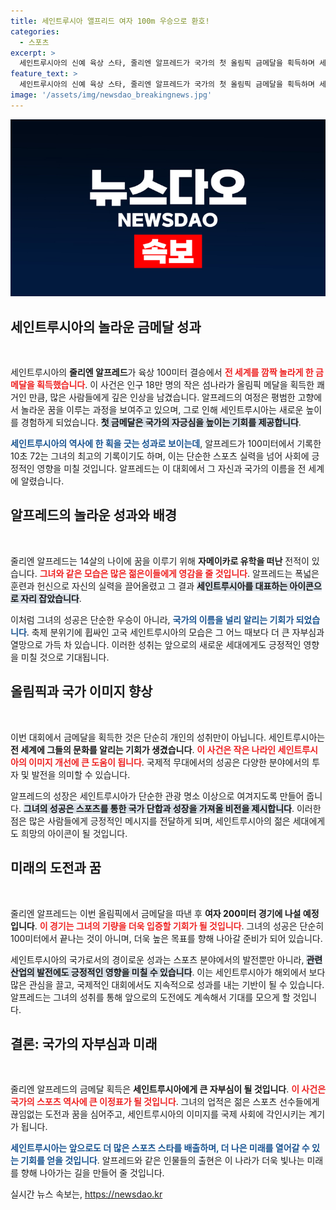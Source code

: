 ```yaml
---
title: 세인트루시아 앨프리드 여자 100m 우승으로 환호!
categories:
  - 스포츠
excerpt: >
  세인트루시아의 신예 육상 스타, 줄리엔 알프레드가 국가의 첫 올림픽 금메달을 획득하며 세계를 놀라게 했습니다! 100미터 결승에서 예상치 못한 대이변을 일으킨 그녀의 놀라운 이야기, 지금 클릭하여 확인하세요!
feature_text: >
  세인트루시아의 신예 육상 스타, 줄리엔 알프레드가 국가의 첫 올림픽 금메달을 획득하며 세계를 놀라게 했습니다! 100미터 결승에서 예상치 못한 대이변을 일으킨 그녀의 놀라운 이야기, 지금 클릭하여 확인하세요!
image: '/assets/img/newsdao_breakingnews.jpg'
---
```


<p><img src="/assets/img/newsdao_breakingnews.jpg" alt="firstkoreanews 속보" /></p>

<h2 data-ke-size="size26">세인트루시아의 놀라운 금메달 성과</h2>

<p data-ke-size="size16">&nbsp;</p>

<p>세인트루시아의 <b>줄리엔 알프레드</b>가 육상 100미터 결승에서 <b><span style="color: #ee2323;">전 세계를 깜짝 놀라게 한 금메달을 획득했습니다</span></b>. 이 사건은 인구 18만 명의 작은 섬나라가 올림픽 메달을 획득한 쾌거인 만큼, 많은 사람들에게 깊은 인상을 남겼습니다. 알프레드의 여정은 평범한 고향에서 놀라운 꿈을 이루는 과정을 보여주고 있으며, 그로 인해 세인트루시아는 새로운 높이를 경험하게 되었습니다. <b><span style="background-color: #21538527;">첫 금메달은 국가의 자긍심을 높이는 기회를 제공합니다</span></b>. </p>

<p><b><span style="color: #1a5490;">세인트루시아의 역사에 한 획을 긋는 성과로 보이는데</span></b>, 알프레드가 100미터에서 기록한 10초 72는 그녀의 최고의 기록이기도 하며, 이는 단순한 스포츠 실력을 넘어 사회에 긍정적인 영향을 미칠 것입니다. 알프레드는 이 대회에서 그 자신과 국가의 이름을 전 세계에 알렸습니다.</p>

<h2 data-ke-size="size26">알프레드의 놀라운 성과와 배경</h2>

<p data-ke-size="size16">&nbsp;</p>

<p>줄리엔 알프레드는 14살의 나이에 꿈을 이루기 위해 <b>자메이카로 유학을 떠난</b> 전적이 있습니다. <b><span style="color: #ee2323;">그녀와 같은 모습은 많은 젊은이들에게 영감을 줄 것입니다</span></b>. 알프레드는 폭넓은 훈련과 헌신으로 자신의 실력을 끌어올렸고 그 결과 <b><span style="background-color: #21538527;">세인트루시아를 대표하는 아이콘으로 자리 잡았습니다</span></b>.</p>

<p>이처럼 그녀의 성공은 단순한 우승이 아니라, <b><span style="color: #1a5490;">국가의 이름을 널리 알리는 기회가 되었습니다</span></b>. 축제 분위기에 휩싸인 고국 세인트루시아의 모습은 그 어느 때보다 더 큰 자부심과 열망으로 가득 차 있습니다. 이러한 성취는 앞으로의 새로운 세대에게도 긍정적인 영향을 미칠 것으로 기대됩니다.</p>

<h2 data-ke-size="size26">올림픽과 국가 이미지 향상</h2>

<p data-ke-size="size16">&nbsp;</p>

<p>이번 대회에서 금메달을 획득한 것은 단순히 개인의 성취만이 아닙니다. 세인트루시아는 <b>전 세계에 그들의 문화를 알리는 기회가 생겼습니다</b>. <b><span style="color: #ee2323;">이 사건은 작은 나라인 세인트루시아의 이미지 개선에 큰 도움이 됩니다</span></b>. 국제적 무대에서의 성공은 다양한 분야에서의 투자 및 발전을 의미할 수 있습니다.</p>

<p>알프레드의 성장은 세인트루시아가 단순한 관광 명소 이상으로 여겨지도록 만들어 줍니다. <b><span style="background-color: #21538527;">그녀의 성공은 스포츠를 통한 국가 단합과 성장을 가져올 비전을 제시합니다</span></b>. 이러한 점은 많은 사람들에게 긍정적인 메시지를 전달하게 되며, 세인트루시아의 젊은 세대에게도 희망의 아이콘이 될 것입니다.</p>

<h2 data-ke-size="size26">미래의 도전과 꿈</h2>

<p data-ke-size="size16">&nbsp;</p>

<p>줄리엔 알프레드는 이번 올림픽에서 금메달을 따낸 후 <b>여자 200미터 경기에 나설 예정입니다</b>. <b><span style="color: #ee2323;">이 경기는 그녀의 기량을 더욱 입증할 기회가 될 것입니다</span></b>. 그녀의 성공은 단순히 100미터에서 끝나는 것이 아니며, 더욱 높은 목표를 향해 나아갈 준비가 되어 있습니다. </p>

<p>세인트루시아의 국가로서의 경이로운 성과는 스포츠 분야에서의 발전뿐만 아니라, <b><span style="background-color: #21538527;">관련 산업의 발전에도 긍정적인 영향을 미칠 수 있습니다</span></b>. 이는 세인트루시아가 해외에서 보다 많은 관심을 끌고, 국제적인 대회에서도 지속적으로 성과를 내는 기반이 될 수 있습니다. 알프레드는 그녀의 성취를 통해 앞으로의 도전에도 계속해서 기대를 모으게 할 것입니다. </p>

<h2 data-ke-size="size26">결론: 국가의 자부심과 미래</h2>

<p data-ke-size="size16">&nbsp;</p>

<p>줄리엔 알프레드의 금메달 획득은 <b>세인트루시아에게 큰 자부심이 될 것입니다</b>. <b><span style="color: #ee2323;">이 사건은 국가의 스포츠 역사에 큰 이정표가 될 것입니다</span></b>. 그녀의 업적은 젊은 스포츠 선수들에게 끊임없는 도전과 꿈을 심어주고, 세인트루시아의 이미지를 국제 사회에 각인시키는 계기가 됩니다.</p>

<p><b><span style="color: #1a5490;">세인트루시아는 앞으로도 더 많은 스포츠 스타를 배출하며, 더 나은 미래를 열어갈 수 있는 기회를 얻을 것입니다</span></b>. 알프레드와 같은 인물들의 출현은 이 나라가 더욱 빛나는 미래를 향해 나아가는 길을 만들어 줄 것입니다.</p>
실시간 뉴스 속보는, <a href="https://newsdao.kr" rel="dofollow">https://newsdao.kr</a>


